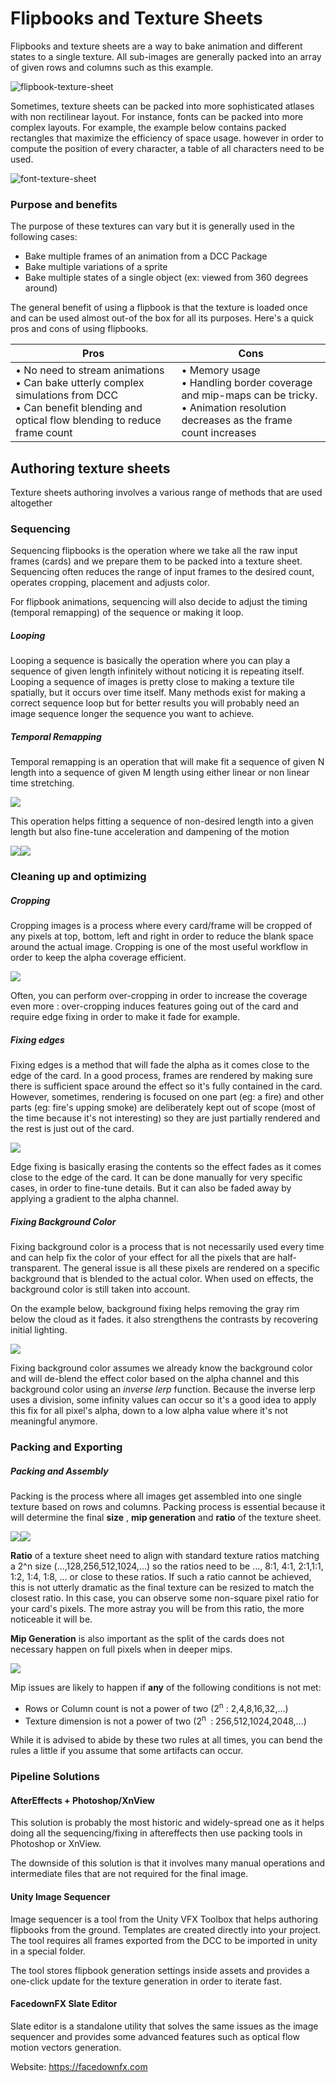 

# Flipbooks and Texture Sheets

Flipbooks and texture sheets are a way to bake animation and different states to a single texture. All sub-images are generally packed into an array of given rows and columns such as this example.

![flipbook-texture-sheet](img/flipbook-texture-sheet.png)

Sometimes, texture sheets  can be packed into more sophisticated atlases with non rectilinear layout. For instance, fonts can be packed into more complex layouts. For example, the example below contains packed rectangles that maximize the efficiency of space usage. however in order to compute the position of every character, a table of all characters need to be used.

![font-texture-sheet](img/font-texture-sheet.png)

### Purpose and benefits

The purpose of these textures can vary but it is generally used in the following cases:

* Bake multiple frames of an animation from a DCC Package
* Bake multiple variations of a sprite
* Bake multiple states of a single object (ex: viewed from 360 degrees around)

The general benefit of using a flipbook is that the texture is loaded once and can be used almost out-of the box for all its purposes. Here's a quick pros and cons of using flipbooks.

| Pros                                                         | Cons                                                         |
| ------------------------------------------------------------ | ------------------------------------------------------------ |
| &bull; No need to stream animations<br />&bull; Can bake utterly complex simulations from DCC<br />&bull; Can benefit blending and optical flow blending to reduce frame count | &bull; Memory usage<br />&bull; Handling border coverage and mip-maps can be tricky.<br />&bull; Animation resolution decreases as the frame count increases |

## Authoring texture sheets

Texture sheets authoring involves a various range of methods that are used altogether

### Sequencing

Sequencing flipbooks is the operation where we take all the raw input frames (cards) and we prepare them to be packed into a texture sheet. Sequencing often reduces the range of input frames to the desired count, operates cropping, placement and adjusts color.

For flipbook animations, sequencing will also decide to adjust the timing (temporal remapping) of the sequence or making it loop.

##### Looping

Looping a sequence is basically the operation where you can play a sequence of given length infinitely without noticing it is repeating itself. Looping a sequence of images is pretty close to making a texture tile spatially, but it occurs over time itself. Many methods exist for making a correct sequence loop but for better results you will probably need an image sequence longer the sequence you want to achieve.

##### Temporal Remapping

Temporal remapping is an operation that will make fit a sequence of given N length into a sequence of given M length using either linear or non linear time stretching.

![](img/explosion-150f.gif)

This operation helps fitting a sequence of non-desired length into a given length but also fine-tune acceleration and dampening of the motion

![](img/explosion-32f.gif)![](img/explosion-retime-32f.gif)

### Cleaning up and optimizing

##### Cropping

Cropping images is a process where every card/frame will be cropped of any pixels at top, bottom, left and right in order to reduce the blank space around the actual image. Cropping is one of the most useful workflow in order to keep the alpha coverage efficient.

![](img/explosion-crop.gif)

Often, you can perform over-cropping in order to increase the coverage even more : over-cropping induces features going out of the card and require edge fixing in order to make it fade for example.

##### Fixing edges

Fixing edges is a method that will fade the alpha as it comes close to the edge of the card. In a good process, frames are rendered by making sure there is sufficient space around the effect so it's fully contained in the card. However, sometimes, rendering is focused on one part (eg: a fire) and other parts (eg: fire's upping smoke) are deliberately kept out of scope (most of the time because it's not interesting) so they are just partially rendered and the rest is just out of the card.

![](img/smoke-fix-edges.gif)

Edge fixing is basically erasing the contents so the effect fades as it comes close to the edge of the card. It can be done manually for very specific cases, in order to fine-tune details. But it can also be faded away by applying a gradient to the alpha channel.

##### Fixing Background Color

Fixing background color is a process that is not necessarily used every time and can help fix the color of your effect for all the pixels that are half-transparent. The general issue is all these pixels are rendered on a specific background that is blended to the actual color. When used on effects, the background color is still taken into account. 

On the example below, background fixing helps removing the gray rim below the cloud as it fades. it also strengthens the contrasts by recovering initial lighting.

![](img/background-fix.gif)

Fixing background color assumes we already know the background color and will de-blend the effect color based on the alpha channel and this background color using an *inverse lerp* function. Because the inverse lerp uses a division, some infinity values can occur so it's a good idea to apply this fix for all pixel's alpha, down to a low alpha value where it's not meaningful anymore.

### Packing and Exporting

##### Packing and Assembly 

Packing is the process where all images get assembled into one single texture based on rows and columns. Packing process is essential because it will determine the final **size** , **mip generation** and **ratio** of the texture sheet. 

![](img/flame-loop.gif)![](img/flame-assemble.png)

**Ratio** of a texture sheet need to align with standard texture ratios matching a 2^n size (...,128,256,512,1024,...) so the ratios need to be ..., 8:1, 4:1, 2:1,1:1, 1:2, 1:4, 1:8, ... or close to these ratios. If such a ratio cannot be achieved, this is not utterly dramatic as the final texture can be resized to match the closest ratio. In this case, you can observe some non-square pixel ratio for your card's pixels. The more astray you will be from this ratio, the more noticeable it will be.

**Mip Generation** is also important as the split of the cards does not necessary happen on full pixels when in deeper mips. 

![](img/flame-mips.gif)

Mip issues are likely to happen if **any** of the following conditions is not met:

* Rows or Column count is not a power of two (2<sup>n</sup> : 2,4,8,16,32,...)
* Texture dimension is not a power of two (2<sup>n </sup> : 256,512,1024,2048,...) 

While it is advised to abide by these two rules at all times, you can bend the rules a little if you assume that some artifacts can occur.

### Pipeline Solutions

#### AfterEffects + Photoshop/XnView

This solution is probably the most historic and widely-spread one as it helps doing all the sequencing/fixing in aftereffects then use packing tools in Photoshop or XnView.

The downside of this solution is that it involves many manual operations and intermediate files that are not required for the final image.

#### Unity Image Sequencer

Image sequencer is a tool from the Unity VFX Toolbox that helps authoring flipbooks from the ground. Templates are created directly into your project. The tool requires all frames exported from the DCC to be imported in unity in a special folder.

The tool stores flipbook generation settings inside assets and provides a one-click update for the texture generation in order to iterate fast.

#### FacedownFX Slate Editor

Slate editor is a standalone utility that solves the same issues as the image sequencer and provides some advanced features such as optical flow motion vectors generation.

Website: https://facedownfx.com


